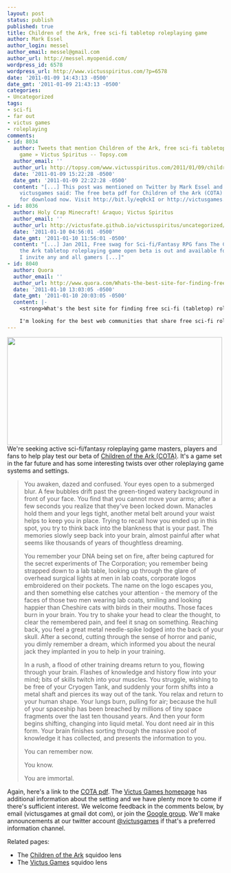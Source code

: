```yaml
---
layout: post
status: publish
published: true
title: Children of the Ark, free sci-fi tabletop roleplaying game
author: Mark Essel
author_login: messel
author_email: messel@gmail.com
author_url: http://messel.myopenid.com/
wordpress_id: 6578
wordpress_url: http://www.victusspiritus.com/?p=6578
date: '2011-01-09 14:43:13 -0500'
date_gmt: '2011-01-09 21:43:13 -0500'
categories:
- Uncategorized
tags:
- sci-fi
- far out
- victus games
- roleplaying
comments:
- id: 8034
  author: Tweets that mention Children of the Ark, free sci-fi tabletop roleplaying
    game » Victus Spiritus -- Topsy.com
  author_email: ''
  author_url: http://topsy.com/www.victusspiritus.com/2011/01/09/children-of-the-ark-free-sci-fi-tabletop-roleplaying-game/?utm_source=pingback&amp;utm_campaign=L2
  date: '2011-01-09 15:22:28 -0500'
  date_gmt: '2011-01-09 22:22:28 -0500'
  content: "[...] This post was mentioned on Twitter by Mark Essel and victusgames.
    victusgames said: The free beta pdf for Children of the Ark (COTA) is available
    for download now. Visit http://bit.ly/eq0ckI or http://victusgames.com/ [...]"
- id: 8036
  author: Holy Crap Minecraft! &raquo; Victus Spiritus
  author_email: ''
  author_url: http://victusfate.github.io/victusspiritus/uncategorized/2010/09/11/holy-crap-minecraft/
  date: '2011-01-10 04:56:01 -0500'
  date_gmt: '2011-01-10 11:56:01 -0500'
  content: "[...] Jan 2011, Free swag for Sci-fi/Fantasy RPG fans The Children of
    the Ark tabletop roleplaying game open beta is out and available for download.
    I invite any and all gamers [...]"
- id: 8040
  author: Quora
  author_email: ''
  author_url: http://www.quora.com/Whats-the-best-site-for-finding-free-sci-fi-tabletop-role-playing-games
  date: '2011-01-10 13:03:05 -0500'
  date_gmt: '2011-01-10 20:03:05 -0500'
  content: |-
    <strong>What's the best site for finding free sci-fi (tabletop) role playing games?...</strong>

    I'm looking for the best web communities that share free sci-fi roleplaying games.  It'd be great to know who to contact to share a beta of a game I've coauthored over several years. Still fine tuning typos/misspellings, for instance in the title. R...
---
```

<p><a href="{{ site.url }}/assets/2011/01/ArkShip.jpg"><img class="aligncenter size-full wp-image-6588" title="ArkShip" src="{{ site.url }}/assets/2011/01/ArkShip.jpg" alt="" width="500" height="250" /></a><br />
We're seeking active sci-fi/fantasy roleplaying game masters, players and fans to help play test our beta of <a href="http://www.victusgames.com/COTA-beta.pdf">Children of the Ark (COTA)</a>. It's a game set in the far future and has some interesting twists over other roleplaying game systems and settings.</p>
<blockquote><p>You awaken, dazed and confused. Your eyes open to a submerged blur. A few bubbles drift past the green-tinged watery background in front of your face. You find that you cannot move your arms; after a few seconds you realize that they've been locked down. Manacles hold them and your legs tight, another metal belt around your waist helps to keep you in place. Trying to recall how you ended up in this spot, you try to think back into the blankness that is your past. The memories slowly seep back into your brain, almost painful after what seems like thousands of years of thoughtless dreaming.</p>
<p>You remember your DNA being set on fire, after being captured for the secret experiments of The Corporation; you remember being strapped down to a lab table, looking up through the glare of overhead surgical lights at men in lab coats, corporate logos embroidered on their pockets. The name on the logo escapes you, and then something else catches your attention - the memory of the faces of those two men wearing lab coats, smiling and looking happier than Cheshire cats with birds in their mouths. Those faces burn in your brain. You try to shake your head to clear the thought, to clear the remembered pain, and feel it snag on something. Reaching back, you feel a great metal needle-spike lodged into the back of your skull. After a second, cutting through the sense of horror and panic, you dimly remember a dream, which informed you about the neural jack they implanted in you to help in your training.</p>
<p>In a rush, a flood of other training dreams return to you, flowing through your brain. Flashes of knowledge and history flow into your mind; bits of skills twitch into your muscles. You struggle, wishing to be free of your Cryogen Tank, and suddenly your form shifts into a metal shaft and pierces its way out of the tank. You relax and return to your human shape. Your lungs burn, pulling for air; because the hull of your spaceship has been breached by millions of tiny space fragments over the last ten thousand years. And then your form begins shifting, changing into liquid metal. You dont need air in this form. Your brain finishes sorting through the massive pool of knowledge it has collected, and presents the information to you.</p>
<p>You can remember now.</p>
<p>You know.</p>
<p>You are immortal.</p></blockquote>
<p>Again, here's a link to the <a href="http://www.victusgames.com/COTA-beta.pdf">COTA pdf</a>. The <a href="http://victusgames.com/">Victus Games homepage</a> has additional information about the setting and we have plenty more to come if there's sufficient interest. We welcome feedback in the comments below, by email (victusgames at gmail dot com), or join the <a href="http://groups.google.com/group/cotagame?pli=1">Google group</a>. We'll make announcements at our twitter account <a href="http://twitter.com/victusgames">@victusgames</a> if that's a preferred information channel.</p>
<p>Related pages:</p>
<ul>
<li>The <a href="http://www.squidoo.com/ChildrenoftheArk">Children of the Ark</a> squidoo lens</li>
<li>The <a href="http://www.squidoo.com/victusgames">Victus Games</a> squidoo lens</li>
</ul>
